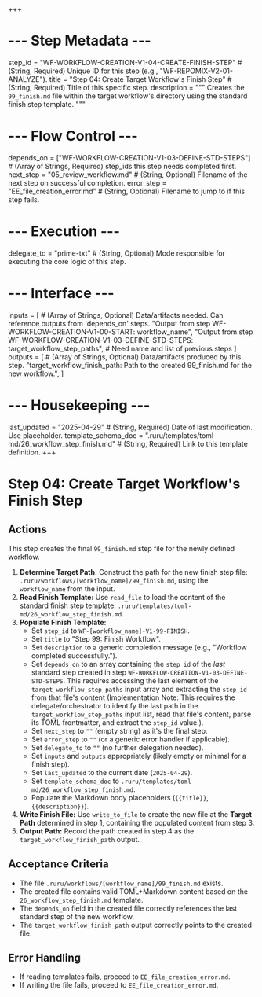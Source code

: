 +++
# --- Step Metadata ---
step_id = "WF-WORKFLOW-CREATION-V1-04-CREATE-FINISH-STEP" # (String, Required) Unique ID for this step (e.g., "WF-REPOMIX-V2-01-ANALYZE").
title = "Step 04: Create Target Workflow's Finish Step" # (String, Required) Title of this specific step.
description = """
Creates the `99_finish.md` file within the target workflow's directory using the standard finish step template.
"""

# --- Flow Control ---
depends_on = ["WF-WORKFLOW-CREATION-V1-03-DEFINE-STD-STEPS"] # (Array of Strings, Required) step_ids this step needs completed first.
next_step = "05_review_workflow.md" # (String, Optional) Filename of the next step on successful completion.
error_step = "EE_file_creation_error.md" # (String, Optional) Filename to jump to if this step fails.

# --- Execution ---
delegate_to = "prime-txt" # (String, Optional) Mode responsible for executing the core logic of this step.

# --- Interface ---
inputs = [ # (Array of Strings, Optional) Data/artifacts needed. Can reference outputs from 'depends_on' steps.
    "Output from step WF-WORKFLOW-CREATION-V1-00-START: workflow_name",
    "Output from step WF-WORKFLOW-CREATION-V1-03-DEFINE-STD-STEPS: target_workflow_step_paths", # Need name and list of previous steps
]
outputs = [ # (Array of Strings, Optional) Data/artifacts produced by this step.
    "target_workflow_finish_path: Path to the created 99_finish.md for the new workflow.",
]

# --- Housekeeping ---
last_updated = "2025-04-29" # (String, Required) Date of last modification. Use placeholder.
template_schema_doc = ".ruru/templates/toml-md/26_workflow_step_finish.md" # (String, Required) Link to this template definition.
+++

# Step 04: Create Target Workflow's Finish Step

## Actions

This step creates the final `99_finish.md` step file for the newly defined workflow.

1.  **Determine Target Path:** Construct the path for the new finish step file: `.ruru/workflows/[workflow_name]/99_finish.md`, using the `workflow_name` from the input.
2.  **Read Finish Template:** Use `read_file` to load the content of the standard finish step template: `.ruru/templates/toml-md/26_workflow_step_finish.md`.
3.  **Populate Finish Template:**
    *   Set `step_id` to `WF-[workflow_name]-V1-99-FINISH`.
    *   Set `title` to "Step 99: Finish Workflow".
    *   Set `description` to a generic completion message (e.g., "Workflow completed successfully.").
    *   Set `depends_on` to an array containing the `step_id` of the *last* standard step created in step `WF-WORKFLOW-CREATION-V1-03-DEFINE-STD-STEPS`. This requires accessing the last element of the `target_workflow_step_paths` input array and extracting the `step_id` from that file's content (Implementation Note: This requires the delegate/orchestrator to identify the last path in the `target_workflow_step_paths` input list, read that file's content, parse its TOML frontmatter, and extract the `step_id` value.).
    *   Set `next_step` to `""` (empty string) as it's the final step.
    *   Set `error_step` to `""` (or a generic error handler if applicable).
    *   Set `delegate_to` to `""` (no further delegation needed).
    *   Set `inputs` and `outputs` appropriately (likely empty or minimal for a finish step).
    *   Set `last_updated` to the current date (`2025-04-29`).
    *   Set `template_schema_doc` to `.ruru/templates/toml-md/26_workflow_step_finish.md`.
    *   Populate the Markdown body placeholders (`{{title}}`, `{{description}}`).
4.  **Write Finish File:** Use `write_to_file` to create the new file at the **Target Path** determined in step 1, containing the populated content from step 3.
5.  **Output Path:** Record the path created in step 4 as the `target_workflow_finish_path` output.

## Acceptance Criteria

*   The file `.ruru/workflows/[workflow_name]/99_finish.md` exists.
*   The created file contains valid TOML+Markdown content based on the `26_workflow_step_finish.md` template.
*   The `depends_on` field in the created file correctly references the last standard step of the new workflow.
*   The `target_workflow_finish_path` output correctly points to the created file.

## Error Handling

*   If reading templates fails, proceed to `EE_file_creation_error.md`.
*   If writing the file fails, proceed to `EE_file_creation_error.md`.